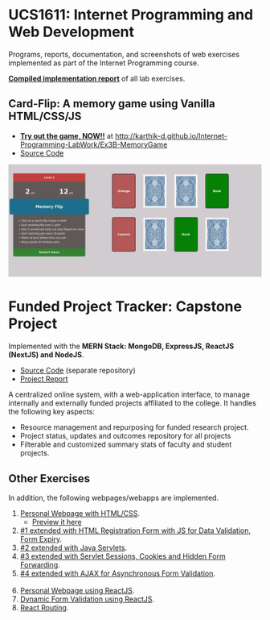 # UCS1611: Internet Programming and Web Development

Programs, reports, documentation, and screenshots of web exercises implemented as part of the Internet Programming course.  

**[Compiled implementation report](./Labwork-Documentation.pdf)** of all lab exercises.


## Card-Flip: A memory game using Vanilla HTML/CSS/JS

- [**Try out the game, NOW!!**](http://karthik-d.github.io/Internet-Programming-LabWork/Ex3B-MemoryGame) at http://karthik-d.github.io/Internet-Programming-LabWork/Ex3B-MemoryGame 
- [Source Code](https://github.com/karthik-d/Internet-Programming-LabWork/Ex3B-MemoryGame)

![memory-game-screenshot-1](./Ex3B-MemoryGame/Documentation/Screenshots/2_Playing-Game.jpg)

# Funded Project Tracker: Capstone Project

Implemented with the **MERN Stack: MongoDB, ExpressJS, ReactJS (NextJS) and NodeJS**.

- [Source Code](https://github.com/karthik-d/Funded-Project-Tracker) (separate repository)
- [Project Report](./MiniProject-Report.pdf)

A centralized online system, with a web-application interface, to manage internally and externally funded projects affiliated to the college. It handles the following key aspects:

- Resource management and repurposing for funded research project.
- Project status, updates and outcomes repository for all projects
- Filterable and customized summary stats of faculty and student projects.

## Other Exercises

In addition, the following webpages/webapps are implemented.

1. [Personal Webpage with HTML/CSS](https://github.com/karthik-d/Internet-Programming-LabWork/Ex1-PersonalWebpage-HTML).
   - [Preview it here](http://karthik-d.github.io/Internet-Programming-LabWork/Ex1-PersonalWebpage-HTML)
2. [#1 extended with HTML Registration Form with JS for Data Validation, Form Expiry](/Ex3A-Form%2BJS).
3. [#2 extended with Java Servlets](./Ex4-SkillTest_Servlet).
4. [#3 extended with Servlet Sessions, Cookies and Hidden Form Forwarding](./Ex5-Sessions).
5. [#4 extended with AJAX for Asynchronous Form Validation](./Ex6-AJAX).
<br /><br />
6. [Personal Webpage using ReactJS](./ex7-personal-page-with-react).
7. [Dynamic Form Validation using ReactJS](./l01-react-jsx).
7. [React Routing](./l02-react-routing).
